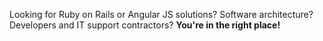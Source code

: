 Looking for Ruby on Rails or Angular JS solutions? Software architecture? Developers and IT support contractors? **You're in the right place!**
